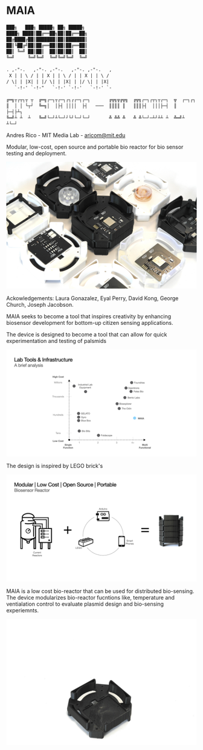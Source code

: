 # MAIA

```
███╗   ███╗ █████╗ ██╗ █████╗
████╗ ████║██╔══██╗██║██╔══██╗
██╔████╔██║███████║██║███████║
██║╚██╔╝██║██╔══██║██║██╔══██║
██║ ╚═╝ ██║██║  ██║██║██║  ██║
╚═╝     ╚═╝╚═╝  ╚═╝╚═╝╚═╝  ╚═╝

. ,-"-.   ,-"-. ,-"-.   ,-"-. ,-"-.   ,
 X | | \ / | | X | | \ / | | X | | \ /
/ \| | |X| | |/ \| | |X| | |/ \| | |X|
   `-!-' `-!-"   `-!-' `-!-'   `-!-' `-

╔═╗┬┌┬┐┬ ┬  ╔═╗┌─┐┬┌─┐┌┐┌┌─┐┌─┐       ╔╦╗╦╔╦╗  ╔╦╗┌─┐┌┬┐┬┌─┐  ╦  ┌─┐┌┐
║  │ │ └┬┘  ╚═╗│  │├┤ ││││  ├┤   ───  ║║║║ ║   ║║║├┤  │││├─┤  ║  ├─┤├┴┐
╚═╝┴ ┴  ┴   ╚═╝└─┘┴└─┘┘└┘└─┘└─┘       ╩ ╩╩ ╩   ╩ ╩└─┘─┴┘┴┴ ┴  ╩═╝┴ ┴└─┘

```
Andres Rico - MIT Media Lab - aricom@mit.edu

Modular, low-cost, open source and portable bio reactor for bio sensor testing and deployment.

<img src="images/MAIA_platform.jpeg">

Ackowledgements:
Laura Gonazalez, Eyal Perry, David Kong, George Church, Joseph Jacobson.

MAIA seeks to become a tool that inspires creativity by enhancing biosensor development for bottom-up citizen sensing applications.

The device is designed to become a tool that can allow for quick experimentation and testing of palsmids 

<img src="images/labtools.jpeg">

The design is inspired by LEGO brick's 


<img src="images/lowcostmodular.jpeg">

MAIA is a low cost bio-reactor that can be used for distributed bio-sensing. The device modularizes bio-reactor fucntions like, temperature and ventialation control to evaluate plasmid design and bio-sensing experiemnts.


<img src="images/MAIA.gif">
